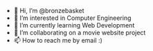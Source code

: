 - 👋 Hi, I’m @bronzebasket
- 👀 I’m interested in Computer Engineering
- 🌱 I’m currently learning Web Development
- 💞️ I’m collaborating on a movie website project
- 📫 How to reach me by email :)

<!---
bronzebasket/bronzebasket is a ✨ special ✨ repository because its `README.md` (this file) appears on your GitHub profile.
You can click the Preview link to take a look at your changes.
--->
